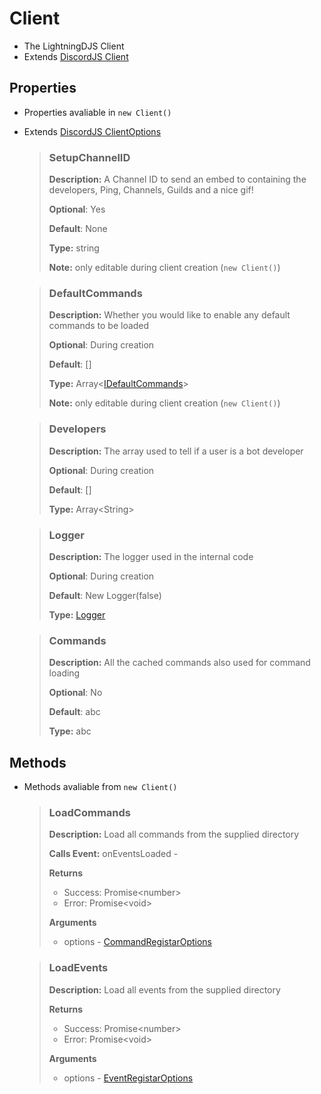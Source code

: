 # Client
- The LightningDJS Client
- Extends [DiscordJS Client](https://discord.js.org/#/docs/discord.js/main/class/Client)

## Properties
- Properties avaliable in `new Client()`
- Extends [DiscordJS ClientOptions](https://discord.js.org/#/docs/discord.js/main/typedef/ClientOptions)
    > ### SetupChannelID
    >
    > **Description:** A Channel ID to send an embed to containing the developers, Ping, Channels, Guilds and a nice gif!
    >
    > **Optional**: Yes
    >
    > **Default**: None
    >
    > **Type:** string
    >
    > **Note:** only editable during client creation (`new Client()`)

    > ### DefaultCommands
    >
    > **Description:** Whether you would like to enable any default commands to be loaded
    >
    > **Optional**: During creation
    >
    > **Default**: []
    >
    > **Type:** Array\<[IDefaultCommands](/IDefaultCommands.md)\>
    >
    > **Note:** only editable during client creation (`new Client()`)

    > ### Developers 
    >
    > **Description:** The array used to tell if a user is a bot developer
    >
    > **Optional**: During creation
    >
    > **Default**: []
    >
    > **Type:** Array\<String\>

    > ### Logger 
    >
    > **Description:** The logger used in the internal code
    >
    > **Optional**: During creation
    >
    > **Default**: New Logger(false)
    >
    > **Type:** [Logger](/logger.md)

    > ### Commands 
    >
    > **Description:** All the cached commands also used for command loading
    >
    > **Optional**: No
    >
    > **Default**: abc
    >
    > **Type:** abc

## Methods
- Methods avaliable from `new Client()`
    > ### LoadCommands 
    >
    > **Description:** Load all commands from the supplied directory
    >
    > **Calls Event:** onEventsLoaded -
    >
    > **Returns** 
    > - Success: Promise\<number\>
    > - Error: Promise\<void\>
    >
    > **Arguments**
    > - options - [CommandRegistarOptions](/CommandRegistarOptions.md)

    > ### LoadEvents 
    >
    > **Description:** Load all events from the supplied directory
    >
    > **Returns** 
    > - Success: Promise\<number\>
    > - Error: Promise\<void\>
    >
    > **Arguments**
    > - options - [EventRegistarOptions](/EventRegistarOptions.md)
